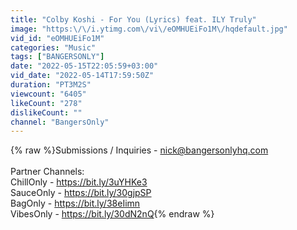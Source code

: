 ```yaml
---
title: "Colby Koshi - For You (Lyrics) feat. ILY Truly"
image: "https:\/\/i.ytimg.com\/vi\/eOMHUEiFo1M\/hqdefault.jpg"
vid_id: "eOMHUEiFo1M"
categories: "Music"
tags: ["BANGERSONLY"]
date: "2022-05-15T22:05:59+03:00"
vid_date: "2022-05-14T17:59:50Z"
duration: "PT3M2S"
viewcount: "6405"
likeCount: "278"
dislikeCount: ""
channel: "BangersOnly"
---
```

{% raw %}Submissions / Inquiries - nick@bangersonlyhq.com<br /><br />Partner Channels:<br />ChillOnly - <a rel="nofollow" target="blank" href="https://bit.ly/3uYHKe3">https://bit.ly/3uYHKe3</a><br />SauceOnly - <a rel="nofollow" target="blank" href="https://bit.ly/30gjpSP">https://bit.ly/30gjpSP</a><br />BagOnly - <a rel="nofollow" target="blank" href="https://bit.ly/38eIimn">https://bit.ly/38eIimn</a><br />VibesOnly - <a rel="nofollow" target="blank" href="https://bit.ly/30dN2nQ">https://bit.ly/30dN2nQ</a>{% endraw %}
